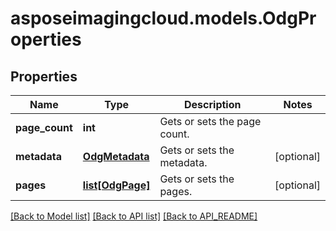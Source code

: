 # asposeimagingcloud.models.OdgProperties

## Properties
Name | Type | Description | Notes
------------ | ------------- | ------------- | -------------
**page_count** | **int** | Gets or sets the page count. | 
**metadata** | [**OdgMetadata**](OdgMetadata.md) | Gets or sets the metadata. | [optional] 
**pages** | [**list[OdgPage]**](OdgPage.md) | Gets or sets the pages. | [optional] 

[[Back to Model list]](API_README.md#documentation-for-models) [[Back to API list]](API_README.md#documentation-for-api-endpoints) [[Back to API_README]](API_README.md)


